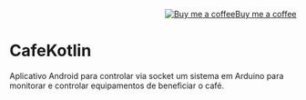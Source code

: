 <p align="right"><a target="_blank" href="https://ko-fi.com/wictorchaves"><img src="https://www.buymeacoffee.com/assets/img/BMC-btn-logo.svg" alt="Buy me a coffee">Buy me a coffee</a></p>

# CafeKotlin

Aplicativo Android para controlar via socket um sistema em Arduino para monitorar e controlar equipamentos de beneficiar o café.
